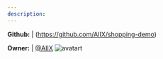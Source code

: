 ```yaml
---
description: 
---
```



**Github:** | (https://github.com/AIIX/shopping-demo)

**Owner:** | [@AIIX](https://github.com/AIIX) ![avatart](https://avatars3.githubusercontent.com/u/19663666?v=4)

